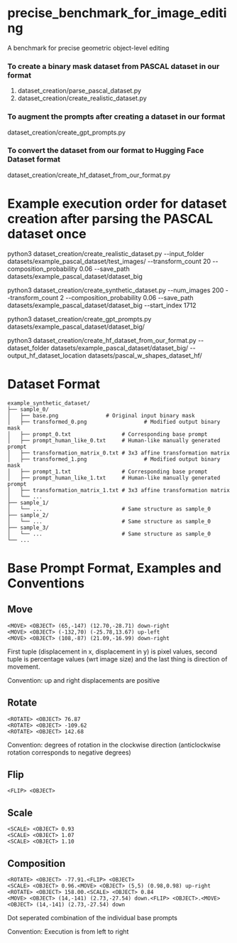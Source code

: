 # precise_benchmark_for_image_editing

A benchmark for precise geometric object-level editing



### To create a binary mask dataset from PASCAL dataset in our format
1. dataset_creation/parse_pascal_dataset.py
2. dataset_creation/create_realistic_dataset.py

### To augment the prompts after creating a dataset in our format
dataset_creation/create_gpt_prompts.py

### To convert the dataset from our format to Hugging Face Dataset format
dataset_creation/create_hf_dataset_from_our_format.py


# Example execution order for dataset creation after parsing the PASCAL dataset once
python3 dataset_creation/create_realistic_dataset.py --input_folder datasets/example_pascal_dataset/test_images/ --transform_count 20 --composition_probability 0.06 --save_path datasets/example_pascal_dataset/dataset_big

python3 dataset_creation/create_synthetic_dataset.py --num_images 200 --transform_count 2 --composition_probability 0.06 --save_path datasets/example_pascal_dataset/dataset_big --start_index 1712

python3 dataset_creation/create_gpt_prompts.py datasets/example_pascal_dataset/dataset_big/ 

python3 dataset_creation/create_hf_dataset_from_our_format.py --dataset_folder datasets/example_pascal_dataset/dataset_big/ --output_hf_dataset_location datasets/pascal_w_shapes_dataset_hf/ 



# Dataset Format

```
example_synthetic_dataset/
├── sample_0/
│   ├── base.png               # Original input binary mask
│   ├── transformed_0.png                  # Modified output binary mask
│   ├── prompt_0.txt                # Corresponding base prompt
│   ├── prompt_human_like_0.txt     # Human-like manually generated prompt
│   ├── transformation_matrix_0.txt # 3x3 affine transformation matrix
│   ├── transformed_1.png                  # Modified output binary mask
│   ├── prompt_1.txt                # Corresponding base prompt
│   ├── prompt_human_like_1.txt     # Human-like manually generated prompt
│   ├── transformation_matrix_1.txt # 3x3 affine transformation matrix
│   └── ...
├── sample_1/
│   └── ...                         # Same structure as sample_0
├── sample_2/
│   └── ...                         # Same structure as sample_0
├── sample_3/
│   └── ...                         # Same structure as sample_0
└── ...
```


# Base Prompt Format, Examples and Conventions

## Move
```
<MOVE> <OBJECT> (65,-147) (12.70,-28.71) down-right
<MOVE> <OBJECT> (-132,70) (-25.78,13.67) up-left
<MOVE> <OBJECT> (108,-87) (21.09,-16.99) down-right
```

First tuple (displacement in x, displacement in y) is pixel values, second tuple is percentage values (wrt image size) and the last thing is direction of movement.

Convention: up and right displacements are positive

## Rotate
```
<ROTATE> <OBJECT> 76.87
<ROTATE> <OBJECT> -109.62
<ROTATE> <OBJECT> 142.68
```

Convention: degrees of rotation in the clockwise direction (anticlockwise rotation corresponds to negative degrees)

## Flip
```
<FLIP> <OBJECT>
```

## Scale
```
<SCALE> <OBJECT> 0.93
<SCALE> <OBJECT> 1.07
<SCALE> <OBJECT> 1.10
```

## Composition
```
<ROTATE> <OBJECT> -77.91.<FLIP> <OBJECT>
<SCALE> <OBJECT> 0.96.<MOVE> <OBJECT> (5,5) (0.98,0.98) up-right
<ROTATE> <OBJECT> 158.00.<SCALE> <OBJECT> 0.84
<MOVE> <OBJECT> (14,-141) (2.73,-27.54) down.<FLIP> <OBJECT>.<MOVE> <OBJECT> (14,-141) (2.73,-27.54) down
```

Dot seperated combination of the individual base prompts

Convention: Execution is from left to right
